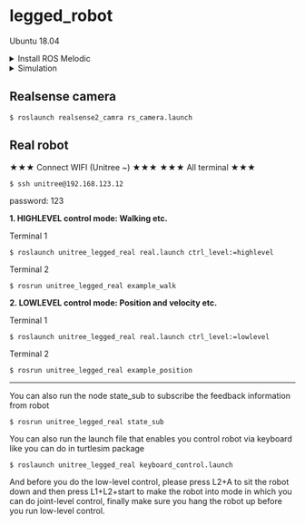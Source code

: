 # legged_robot

Ubuntu 18.04

<details>
    <summary> Install ROS Melodic </summary>
    
## Install [ROS Melodic](http://wiki.ros.org/melodic/Installation/Ubuntu)

Setup your sources.list
```
$ sudo sh -c 'echo "deb http://packages.ros.org/ros/ubuntu $(lsb_release -sc) main" > /etc/apt/sources.list.d/ros-latest.list'
```

Set up your keys
```
$ sudo apt install curl
$ curl -s https://raw.githubusercontent.com/ros/rosdistro/master/ros.asc | sudo apt-key add -
```

Installation
```
$ sudo apt update
$ sudo apt install ros-melodic-desktop-full
```

Environment setup
```
$ echo "source /opt/ros/melodic/setup.bash" >> ~/.bashrc
$ source ~/.bashrc
```

Dependencies for building packages
```
$ sudo apt install python-rosdep python-rosinstall python-rosinstall-generator python-wstool build-essential
$ sudo apt install python-rosdep
$ rosdep update
```
</details>



<details>
    <summary> Simulation </summary>
    
## Simulation

Make workspace
```
$ mkdir -p ~/legged_ws/src
```

*You have to install three packages!*
*Please open a new terminal for each package you install*

Install and build package 1
```
$ cd legged_ws/src
$ git clone https://github.com/unitreerobotics/unitree_legged_sdk.git
$ cd unitree_legged_sdk
$ mkdir build
$ cd build
$ cmake ..
$ make
```

Install and build package 2
```
$ cd legged_ws/src
$ git clone https://github.com/unitreerobotics/unitree_ros_to_real.git
```

Install and build package 3
```
$ cd legged_ws/src
$ git clone https://github.com/unitreerobotics/unitree_ros.git
$ sudo apt-get install ros-melodic-controller-interface  ros-melodic-gazebo-ros-control ros-melodic-joint-state-controller ros-melodic-effort-controllers ros-melodic-joint-trajectory-controller
```

open the new termial
```
$ cd legged_ws
$ catkin_make
```

Now start simulation!
</details>

## Realsense camera
```
$ roslaunch realsense2_camra rs_camera.launch
```

## Real robot

★★★ Connect WIFI (Unitree ~) ★★★
★★★ All terminal ★★★
```
$ ssh unitree@192.168.123.12
```
password: 123


**1. HIGHLEVEL control mode: Walking etc.**

Terminal 1
```
$ roslaunch unitree_legged_real real.launch ctrl_level:=highlevel
```

Terminal 2
```
$ rosrun unitree_legged_real example_walk
```

**2. LOWLEVEL control mode: Position and velocity etc.**

Terminal 1
```
$ roslaunch unitree_legged_real real.launch ctrl_level:=lowlevel
```

Terminal 2
```
$ rosrun unitree_legged_real example_position
```

---

You can also run the node state_sub to subscribe the feedback information from robot
```
$ rosrun unitree_legged_real state_sub
```

You can also run the launch file that enables you control robot via keyboard like you can do in turtlesim package
```
$ roslaunch unitree_legged_real keyboard_control.launch
```

And before you do the low-level control, please press L2+A to sit the robot down and then press L1+L2+start to make the robot into mode in which you can do joint-level control, finally make sure you hang the robot up before you run low-level control.
